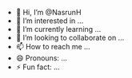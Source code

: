 - 👋 Hi, I’m @NasrunH
- 👀 I’m interested in ...
- 🌱 I’m currently learning ...
- 💞️ I’m looking to collaborate on ...
- 📫 How to reach me ...
- 😄 Pronouns: ...
- ⚡ Fun fact: ...

<!---
NasrunH/NasrunH is a ✨ special ✨ repository because its `README.md` (this file) appears on your GitHub profile.
You can click the Preview link to take a look at your changes.
--->

